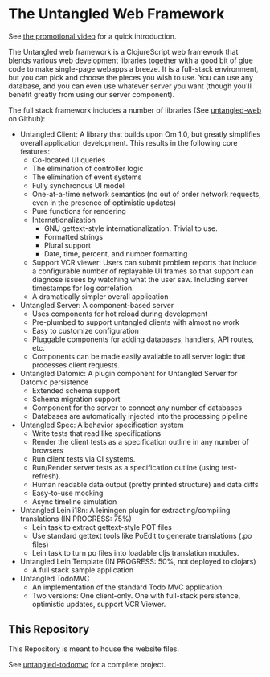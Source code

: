 # The Untangled Web Framework

See [the promotional video](https://youtu.be/CoMyszwN50g) for a quick introduction.

The Untangled web framework is a ClojureScript web framework that blends various web development libraries together
with a good bit of glue code to make single-page webapps a breeze. It is a full-stack environment, but you can
pick and choose the pieces you wish to use. You can use any database, and you can even use whatever server you
want (though you'll benefit greatly from using our server component).

The full stack framework includes a number of libraries (See [untangled-web](https://github.com/untangled-web) on Github):

- Untangled Client: A library that builds upon Om 1.0, but greatly simplifies overall application development. 
This results in the following core features:
    - Co-located UI queries
    - The elimination of controller logic
    - The elimination of event systems
    - Fully synchronous UI model
    - One-at-a-time network semantics (no out of order network requests, even in the presence of
    optimistic updates)
    - Pure functions for rendering
    - Internationalization
        - GNU gettext-style internationalization. Trivial to use.
        - Formatted strings
        - Plural support
        - Date, time, percent, and number formatting
    - Support VCR viewer: Users can submit problem reports that include a configurable number of replayable UI frames so
that support can diagnose issues by watching what the user saw. Including server timestamps for log correlation.
    - A dramatically simpler overall application
- Untangled Server: A component-based server
    - Uses components for hot reload during development
    - Pre-plumbed to support untangled clients with almost no work
    - Easy to customize configuration
    - Pluggable components for adding databases, handlers, API routes, etc.
    - Components can be made easily available to all server logic that processes client requests.
- Untangled Datomic: A plugin component for Untangled Server for Datomic persistence
    - Extended schema support
    - Schema migration support
    - Component for the server to connect any number of databases
    - Databases are automatically injected into the processing pipeline
- Untangled Spec: A behavior specification system
    - Write tests that read like specifications
    - Render the client tests as a specification outline in any number of browsers
    - Run client tests via CI systems.
    - Run/Render server tests as a specification outline (using test-refresh).
    - Human readable data output (pretty printed structure) and data diffs
    - Easy-to-use mocking
    - Async timeline simulation
- Untangled Lein i18n: A leiningen plugin for extracting/compiling translations (IN PROGRESS: 75%)
    - Lein task to extract gettext-style POT files
    - Use standard gettext tools like PoEdit to generate translations (.po files)
    - Lein task to turn po files into loadable cljs translation modules.
- Untangled Lein Template (IN PROGRESS: 50%, not deployed to clojars)
    - A full stack sample application 
- Untangled TodoMVC
    - An implementation of the standard Todo MVC application. 
    - Two versions: One client-only. One with full-stack persistence, optimistic updates, support VCR Viewer.
    
## This Repository

This Repository is meant to house the website files. 

See [untangled-todomvc](https://github.com/untangled-web/untangled-todomvc) for a complete project.

